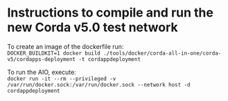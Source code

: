 # Instructions to compile and run the new Corda v5.0 test network

To create an image of the dockerfile run:  
`DOCKER_BUILDKIT=1 docker build ./tools/docker/corda-all-in-one/corda-v5/cordapps-deployment -t cordappdeployment` 

To run the AIO, execute:  
`docker run -it --rm --privileged -v /var/run/docker.sock:/var/run/docker.sock --network host -d cordappdeployment`